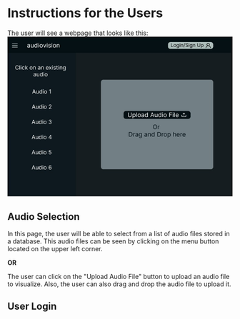 # Instructions for the Users

The user will see a webpage that looks like this:
![upload page design](https://github.com/poke8014/CS161/blob/main/docs/app_users/images_docs/upload_page.jpg)

## Audio Selection

In this page, the user will be able to select from a list of audio files stored in a database. This
audio files can be seen by clicking on the menu button located on the upper left corner.

**OR**

The user can click on the "Upload Audio File" button to upload an audio file to visualize. Also,
the user can also drag and drop the audio file to upload it.

## User Login
